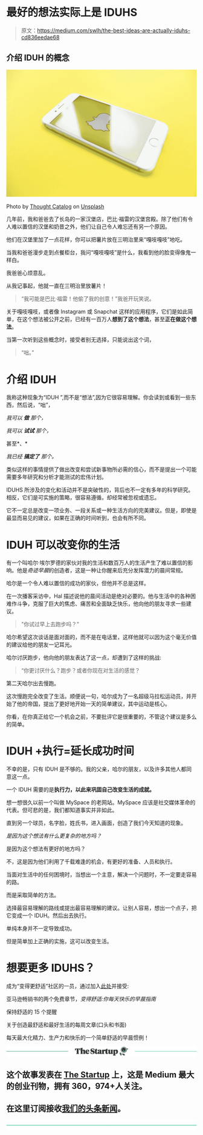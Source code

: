 # 最好的想法实际上是 IDUHS

> 原文：<https://medium.com/swlh/the-best-ideas-are-actually-iduhs-cd836eedae68>

## 介绍 IDUH 的概念

![](img/9b59372cb9cdd15c623e45f1d197013a.png)

Photo by [Thought Catalog](https://unsplash.com/@thoughtcatalog?utm_source=medium&utm_medium=referral) on [Unsplash](https://unsplash.com?utm_source=medium&utm_medium=referral)

几年前，我和爸爸去了长岛的一家汉堡店，巴比·福雷的汉堡宫殿。除了他们有令人难以置信的汉堡和奶昔之外，他们让自己令人难忘还有另一个原因。

他们在汉堡里加了一点花样，你可以把薯片放在三明治里来“嘎吱嘎吱”地吃。

当我和爸爸漫步走到点餐柜台，我问“嘎吱嘎吱”是什么，我看到他的脸变得像鬼一样白。

我爸爸心烦意乱。

从我记事起，他就一直在三明治里放薯片！

> “我可能是巴比·福雷！他偷了我的创意！”我爸开玩笑说。

关于嘎吱嘎吱，或者像 Instagram 或 Snapchat 这样的应用程序，它们是如此简单，在这个想法被公开之前，已经有一百万人**想到了这个想法**，甚至**正在做这个想法**。

当第一次听到这些概念时，接受者别无选择，只能说出这个词，

> “咄。”

# **介绍 IDUH**

我称这种现象为“IDUH ”,而不是“想法”,因为它很容易理解。你会读到或看到一些东西，然后说，“咄”，

*我可以* ***做*** *那个，*

*我可以* ***试试*** *那个，*

甚至*、*

*我已经* ***搞定了*** *那个。*

类似这样的事情提供了做出改变和尝试新事物所必需的信心，而不是提出一个可能需要多年研究和分析才能测试的宏伟计划。

IDUHS 所涉及的变化和活动并不是突破性的，背后也不一定有多年的科学研究。相反，它们是可实施的策略，很容易遵循，却经常被忽视或遗忘。

它不一定总是改变一项业务、一段关系或一种生活方向的完美建议。但是，即使是最显而易见的建议，如果在正确的时间听到，也会有所不同。

# **IDUH 可以改变你的生活**

有一个叫哈尔·埃尔罗德的家伙对我的生活和数百万人的生活产生了难以置信的影响。他是*奇迹早晨*的创造者，这是一种让你醒来后充分发挥潜力的晨间常规。

哈尔是一个令人难以置信的成功的家伙，但他并不总是这样。

在一次播客采访中，Hal 描述说他的晨间活动是绝对必要的。他与生活中的各种困难作斗争，克服了巨大的焦虑、痛苦和全面缺乏快乐，他向他的朋友寻求一些建议。

> "你试过早上去跑步吗？"

哈尔希望这次谈话是面对面的，而不是在电话里，这样他就可以因为这个毫无价值的建议给他的朋友一记耳光。

哈尔讨厌跑步，他向他的朋友表达了这一点，却遭到了这样的挑战:

> “你更讨厌什么？跑步？或者你现在对生活的感觉？

第二天哈尔出去慢跑。

这次慢跑完全改变了生活。顺便说一句，哈尔成为了一名超级马拉松运动员，并开始了他的帝国，提出了更好地开始一天的简单建议，其中运动是核心。

你看，在你真正给它一个机会之前，不要批评它是很重要的，不管这个建议是多么的简单。

# **IDUH +执行=延长成功时间**

不幸的是，只有 IDUH 是不够的。我的父亲，哈尔的朋友，以及许多其他人都同意这一点。

一个 IDUH 需要的是**执行力，以此来巩固自己改变生活的成就。**

想一想很久以前一个叫做 MySpace 的老网站。MySpace 应该是社交媒体革命的代表。但可悲的是，我们都知道事实并非如此。

直到另一个球员，名字脸，姓氏书，进入画面，创造了我们今天知道的现象。

*是因为这个想法有什么更复杂的地方吗？*

是因为这个想法有更好的地方吗？

不，这是因为他们利用了千载难逢的机会，有更好的准备、人员和执行。

当面对生活中的任何困境时，当想出一个主意，解决一个问题时，不一定要走容易的路。

而是采取简单的方法。

选择最容易理解的路线或提出最容易理解的建议。让别人容易，想出一个点子，把它变成一个 IDUH。然后出去执行。

单纯本身并不一定导致成功。

但是简单加上正确的实施，这可以改变生活。

# **想要更多 IDUHS？**

成为“变得更舒适”社区的一员，通过加入[此处](http://getting-comfy.com/)并接受:

亚马逊畅销书的两个免费章节，*变得舒适:你每天快乐的早晨指南*

保持舒适的 15 个提醒

关于创造最舒适和最好生活的每周文章(口头和书面)

每天最大化精力、生产力和快乐的一个简单舒适的早晨惯例！

[![](img/308a8d84fb9b2fab43d66c117fcc4bb4.png)](https://medium.com/swlh)

## 这个故事发表在 [The Startup](https://medium.com/swlh) 上，这是 Medium 最大的创业刊物，拥有 360，974+人关注。

## 在这里订阅接收[我们的头条新闻](http://growthsupply.com/the-startup-newsletter/)。

[![](img/b0164736ea17a63403e660de5dedf91a.png)](https://medium.com/swlh)